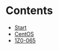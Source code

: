 # Contents

+ [Start](https://github.com/squallking007/0000_Start)
+ [CentOS](https://github.com/squallking007/0040_CentOS)
+ [1Z0-065](https://github.com/squallking007/0000_Start/blob/master/1Z0-065.md)
